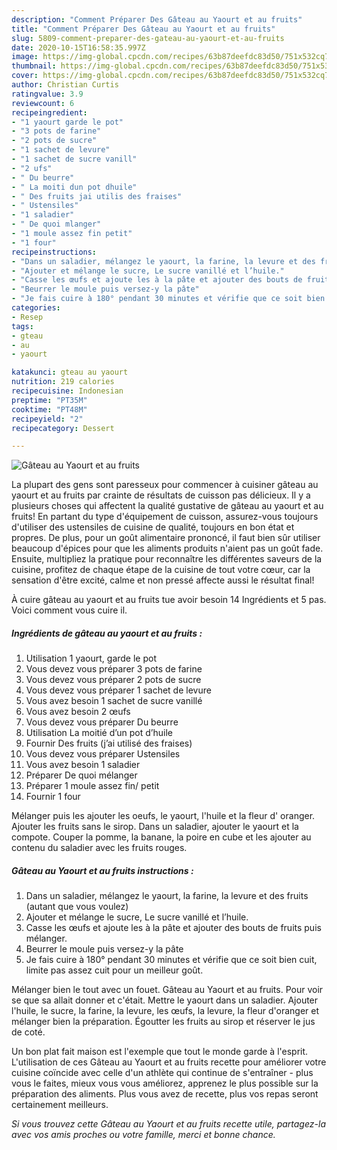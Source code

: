 ```yaml
---
description: "Comment Préparer Des Gâteau au Yaourt et au fruits"
title: "Comment Préparer Des Gâteau au Yaourt et au fruits"
slug: 5809-comment-preparer-des-gateau-au-yaourt-et-au-fruits
date: 2020-10-15T16:58:35.997Z
image: https://img-global.cpcdn.com/recipes/63b87deefdc83d50/751x532cq70/gateau-au-yaourt-et-au-fruits-photo-principale-de-la-recette.jpg
thumbnail: https://img-global.cpcdn.com/recipes/63b87deefdc83d50/751x532cq70/gateau-au-yaourt-et-au-fruits-photo-principale-de-la-recette.jpg
cover: https://img-global.cpcdn.com/recipes/63b87deefdc83d50/751x532cq70/gateau-au-yaourt-et-au-fruits-photo-principale-de-la-recette.jpg
author: Christian Curtis
ratingvalue: 3.9
reviewcount: 6
recipeingredient:
- "1 yaourt garde le pot"
- "3 pots de farine"
- "2 pots de sucre"
- "1 sachet de levure"
- "1 sachet de sucre vanill"
- "2 ufs"
- " Du beurre"
- " La moiti dun pot dhuile"
- " Des fruits jai utilis des fraises"
- " Ustensiles"
- "1 saladier"
- " De quoi mlanger"
- "1 moule assez fin petit"
- "1 four"
recipeinstructions:
- "Dans un saladier, mélangez le yaourt, la farine, la levure et des fruits (autant que vous voulez)"
- "Ajouter et mélange le sucre, Le sucre vanillé et l’huile."
- "Casse les œufs et ajoute les à la pâte et ajouter des bouts de fruits puis mélanger."
- "Beurrer le moule puis versez-y la pâte"
- "Je fais cuire à 180° pendant 30 minutes et vérifie que ce soit bien cuit, limite pas assez cuit pour un meilleur goût."
categories:
- Resep
tags:
- gteau
- au
- yaourt

katakunci: gteau au yaourt 
nutrition: 219 calories
recipecuisine: Indonesian
preptime: "PT35M"
cooktime: "PT48M"
recipeyield: "2"
recipecategory: Dessert

---
```



![Gâteau au Yaourt et au fruits](https://img-global.cpcdn.com/recipes/63b87deefdc83d50/751x532cq70/gateau-au-yaourt-et-au-fruits-photo-principale-de-la-recette.jpg)

La plupart des gens sont paresseux pour commencer à cuisiner gâteau au yaourt et au fruits par crainte de résultats de cuisson pas délicieux. Il y a plusieurs choses qui affectent la qualité gustative de gâteau au yaourt et au fruits! En partant du type d'équipement de cuisson, assurez-vous toujours d'utiliser des ustensiles de cuisine de qualité, toujours en bon état et propres. De plus, pour un goût alimentaire prononcé, il faut bien sûr utiliser beaucoup d'épices pour que les aliments produits n'aient pas un goût fade. Ensuite, multipliez la pratique pour reconnaître les différentes saveurs de la cuisine, profitez de chaque étape de la cuisine de tout votre cœur, car la sensation d'être excité, calme et non pressé affecte aussi le résultat final!

<!--inarticleads1-->

À cuire gâteau au yaourt et au fruits tue avoir besoin 14 Ingrédients et 5 pas. Voici comment vous cuire il.

##### Ingrédients de gâteau au yaourt et au fruits :

1. Utilisation 1 yaourt, garde le pot
1. Vous devez vous préparer 3 pots de farine
1. Vous devez vous préparer 2 pots de sucre
1. Vous devez vous préparer 1 sachet de levure
1. Vous avez besoin 1 sachet de sucre vanillé
1. Vous avez besoin 2 œufs
1. Vous devez vous préparer  Du beurre
1. Utilisation  La moitié d’un pot d’huile
1. Fournir  Des fruits (j’ai utilisé des fraises)
1. Vous devez vous préparer  Ustensiles
1. Vous avez besoin 1 saladier
1. Préparer  De quoi mélanger
1. Préparer 1 moule assez fin/ petit
1. Fournir 1 four


Mélanger puis les ajouter les oeufs, le yaourt, l&#39;huile et la fleur d&#39; oranger. Ajouter les fruits sans le sirop. Dans un saladier, ajouter le yaourt et la compote. Couper la pomme, la banane, la poire en cube et les ajouter au contenu du saladier avec les fruits rouges. 

<!--inarticleads2-->

##### Gâteau au Yaourt et au fruits instructions :

1. Dans un saladier, mélangez le yaourt, la farine, la levure et des fruits (autant que vous voulez)
1. Ajouter et mélange le sucre, Le sucre vanillé et l’huile.
1. Casse les œufs et ajoute les à la pâte et ajouter des bouts de fruits puis mélanger.
1. Beurrer le moule puis versez-y la pâte
1. Je fais cuire à 180° pendant 30 minutes et vérifie que ce soit bien cuit, limite pas assez cuit pour un meilleur goût.


Mélanger bien le tout avec un fouet. Gâteau au Yaourt et au fruits. Pour voir se que sa allait donner et c&#39;était. Mettre le yaourt dans un saladier. Ajouter l&#39;huile, le sucre, la farine, la levure, les œufs, la levure, la fleur d&#39;oranger et mélanger bien la préparation. Égoutter les fruits au sirop et réserver le jus de coté. 

<!--inarticleads1-->

<p>
Un bon plat fait maison est l'exemple que tout le monde garde à l'esprit. L'utilisation de ces Gâteau au Yaourt et au fruits recette pour améliorer votre cuisine coïncide avec celle d'un athlète qui continue de s'entraîner - plus vous le faites, mieux vous vous améliorez, apprenez le plus possible sur la préparation des aliments. Plus vous avez de recette, plus vos repas seront certainement meilleurs.
</p>

<p>
<i>Si vous trouvez cette Gâteau au Yaourt et au fruits recette utile, partagez-la avec vos amis proches ou votre famille, merci et bonne chance.</i>
</p>
